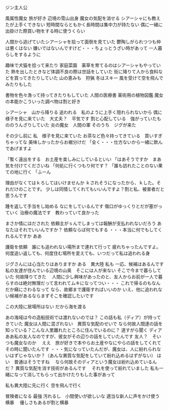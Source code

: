 ジン主人公

風属性魔女
旅が好き
辺境の雪山出身
魔女の気配を消せる
シアーシャにも教えたが上手くできない
短時間ならともかく長時間は集中力が持たない
偶に一緒に出掛けた際買い物をする時に使うくらい


人間から逃げていたシアーシャを拾って面倒を見ていた
鬱陶しがられつつも仲は悪くはない
嫌いではないんですけど・・・ちょっとうざい時があって
一人暮らしをするように


趣味で犬猫を拾って来たり
家庭菜園　薬草を育てるのはシアーシャもやっていた
熱を出したときなど体調不良の際は世話をしていた
街に降りて人から食料などを買ってきたりしていた
山の恵みも　狩猟
冬はスキー
風を受けて空を飛んでみたりもした



書物を色々漁って持ってきたりもしていた
人間の医療書
薬術用の植物図鑑
魔女の本能かこういった調べ物は割と好き


シアーシャ　山から降りる
追われる　私のように上手く隠れられないから
偶に様子を見に来ていた　大丈夫？　平気です
割と心配している　強がっていたもののうんざりしていた
炎の魔女　人間の軍
そのうち　ジグが来た　

その少し前に
私　様子を見に来ていた
お茶など色々持ってきている　買いすぎちゃってな
美味しかったからお裾分けだ
「全く・・・仕方ないから一緒に飲んであげますよ

「暫く遠出をする　お土産を楽しみにしているといい
「はあそうですか　まあ気を付けてくださいね
「何処に行くつもり何です？
「誰も訪れたことのない果ての地に行く
「ふーん




理由がなくてはｋろしてはいけませんか
ｋされそうになったから、ｋした。それだけのことです。
少しは同情してくれてもいいんですよ？割と私、被害者だと思うんです

踵を返して手当をし始める
なにをしているんです
傷口がゆっくりとだが塞がっていく
治療の魔法です　教わっていて良かった

まさか情にほだされた
依頼主がｓんでしまっては報酬が支払われないだろう
あなたはそれでいいんですか？
依頼ならば何でもする
・・・本当に何でもしてくれるんですか
ああ

護衛を依頼　誰にも追われない場所まで連れて行って
疲れちゃったんですよ。何度追い返しても、何度住む場所を変えても、いつだって私は追われる身

ジグさんには心当たりはありますか
ある　異大陸
私も
一応、候補はあるんです
私の友達が住んでいる辺境の山奥　そこには人が来ない
そこで今まで暮らしていた
何故降りてきた　
人間に少し興味があったのと、友人からお前が一人で暮らすのは絶対無理だって言われてムキになってつい・・・
これで帰るのもなんだか癪にさわるなって
なら、故郷まで護衛すればいいのか
いえ、他に追われない候補があるならまずそこを確認したいです


この大陸に居場所はない
だから海を渡る

あの海域は今の造船技術では渡れないのでは？
この話も私（ディア）が持ってきていた
魔女は人間に混ざれない　異質な気配のせいで
なら何故人間達の話を知っている？こんな人里離れたところに住んでいるのに？
道すがら聞く
ディア　ああ私の友人なのですが、彼女がその辺りの話をしていたんです
友人？　そいつも魔女なのか　
ええ　旅が好きで本やらお土産やなにやらの話をしてくれて
その時に聞いたんです
・・・気になっていたんだが、魔女は、人に紛れられないはずじゃないか？（あんな異質な気配をしていて紛れ込めるはずがない）
はい　普通はそうですね　
なら何故そのディアという魔女は紛れ込めているんだ？
異質な気配を消す技術があるんです　
それを使って紛れていました
私も一緒になって消してもらって出かけたりもした事があって



私も異大陸に先に行く
空を飛んで行く



冒険者になる
最強
汚れるし　小間使いが欲しいな
適当な新人に声をかけ使う
横暴　
優しさもあるが割と横暴









